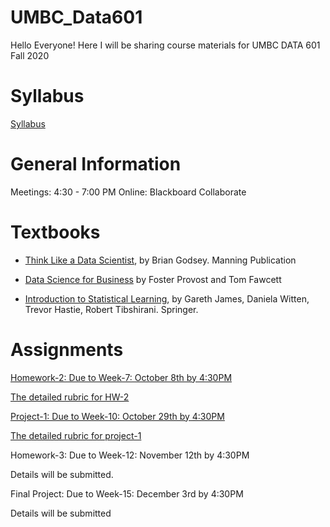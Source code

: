 # UMBC_Data601
Hello Everyone! Here I will be sharing course materials for UMBC DATA 601 Fall 2020

# Syllabus

[Syllabus](syllabus/Data601_Fall20.pdf)

# General Information

Meetings: 4:30 - 7:00 PM Online: Blackboard Collaborate

# Textbooks

- [Think Like a Data Scientist](https://www.manning.com/books/think-like-a-data-scientist), by Brian Godsey. Manning Publication

- [Data Science for Business](https://www.oreilly.com/library/view/data-science-for/9781449374273/) by Foster Provost and Tom Fawcett

- [Introduction to Statistical Learning](https://faculty.marshall.usc.edu/gareth-james/ISL/ISLR%20Seventh%20Printing.pdf), by Gareth James, Daniela Witten, Trevor Hastie, Robert Tibshirani. Springer.

# Assignments

[Homework-2: Due to Week-7: October 8th by 4:30PM](https://github.com/mguner/UMBC_Data601/blob/master/assignments/Data601-Homework-2.pdf)

[The detailed rubric for HW-2](https://docs.google.com/spreadsheets/d/1i8STO4J76A6X4ht4RTMNe1_0oQaM8iiVd7HHd4LCqNA/edit?usp=sharing)

[Project-1: Due to Week-10: October 29th by 4:30PM](https://github.com/mguner/UMBC_Data601/blob/master/assignments/Data601-Project-1.ipynb)

[The detailed rubric for project-1](https://docs.google.com/spreadsheets/d/12fxQ58c6UHbPmqPoVGYTe0gGdRJeKx3qOYv7IimDSFc/edit?usp=sharing)

Homework-3: Due to Week-12: November 12th by 4:30PM

Details will be submitted.

Final Project: Due to Week-15: December 3rd by 4:30PM

Details will be submitted